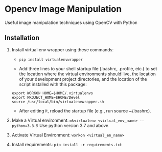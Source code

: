 # Opencv Image Manipulation

Useful image manipulation techniques using OpenCV with Python


## Installation
1. Install virtual env wrapper using these commands:
    - `pip install virtualenvwrapper`

    - Add three lines to your shell startup file (.bashrc, .profile, etc.) to set the location where the virtual environments should live, the location of your       development project directories, and the location of the script installed with this package:
    ```
    export WORKON_HOME=$HOME/.virtualenvs
    export PROJECT_HOME=$HOME/Devel
    source /usr/local/bin/virtualenvwrapper.sh
    ```
    - After editing it, reload the startup file (e.g., run source ~/.bashrc).
   
2. Make a Virtual environment: `mkvirtualenv <virtual_env_name> --python=3.8.5` Use python version 3.7 and above.

3. Activate Virtual Environment: `workon <virtual_en_name>`

4. Install requirements: `pip install -r requirements.txt`
